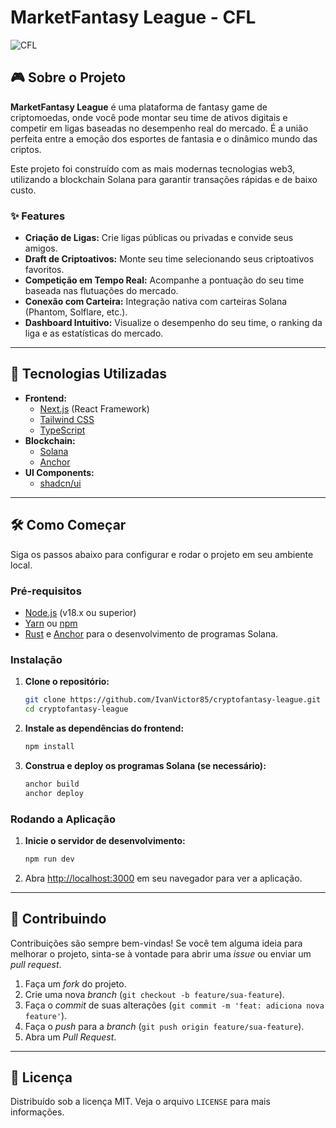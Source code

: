 # MarketFantasy League - CFL

![CFL](https://img.shields.io/badge/CryptoFantasy_League-CFL-green)

## 🎮 Sobre o Projeto

**MarketFantasy League** é uma plataforma de fantasy game de criptomoedas, onde você pode montar seu time de ativos digitais e competir em ligas baseadas no desempenho real do mercado. É a união perfeita entre a emoção dos esportes de fantasia e o dinâmico mundo das criptos.

Este projeto foi construído com as mais modernas tecnologias web3, utilizando a blockchain Solana para garantir transações rápidas e de baixo custo.

### ✨ Features

-   **Criação de Ligas:** Crie ligas públicas ou privadas e convide seus amigos.
-   **Draft de Criptoativos:** Monte seu time selecionando seus criptoativos favoritos.
-   **Competição em Tempo Real:** Acompanhe a pontuação do seu time baseada nas flutuações do mercado.
-   **Conexão com Carteira:** Integração nativa com carteiras Solana (Phantom, Solflare, etc.).
-   **Dashboard Intuitivo:** Visualize o desempenho do seu time, o ranking da liga e as estatísticas do mercado.

---

## 🚀 Tecnologias Utilizadas

-   **Frontend:**
    -   [Next.js](https://nextjs.org/) (React Framework)
    -   [Tailwind CSS](https://tailwindcss.com/)
    -   [TypeScript](https://www.typescriptlang.org/)
-   **Blockchain:**
    -   [Solana](https://solana.com/)
    -   [Anchor](https://www.anchor-lang.com/)
-   **UI Components:**
    -   [shadcn/ui](https://ui.shadcn.com/)

---

## 🛠️ Como Começar

Siga os passos abaixo para configurar e rodar o projeto em seu ambiente local.

### Pré-requisitos

-   [Node.js](https://nodejs.org/en/) (v18.x ou superior)
-   [Yarn](https://yarnpkg.com/) ou [npm](https://www.npmjs.com/)
-   [Rust](https://www.rust-lang.org/tools/install) e [Anchor](https://www.anchor-lang.com/docs/installation) para o desenvolvimento de programas Solana.

### Instalação

1.  **Clone o repositório:**

    ```bash
    git clone https://github.com/IvanVictor85/cryptofantasy-league.git
    cd cryptofantasy-league
    ```

2.  **Instale as dependências do frontend:**

    ```bash
    npm install
    ```

3.  **Construa e deploy os programas Solana (se necessário):**

    ```bash
    anchor build
    anchor deploy
    ```

### Rodando a Aplicação

1.  **Inicie o servidor de desenvolvimento:**

    ```bash
    npm run dev
    ```

2.  Abra [http://localhost:3000](http://localhost:3000) em seu navegador para ver a aplicação.

---

## 🤝 Contribuindo

Contribuições são sempre bem-vindas! Se você tem alguma ideia para melhorar o projeto, sinta-se à vontade para abrir uma *issue* ou enviar um *pull request*.

1.  Faça um *fork* do projeto.
2.  Crie uma nova *branch* (`git checkout -b feature/sua-feature`).
3.  Faça o *commit* de suas alterações (`git commit -m 'feat: adiciona nova feature'`).
4.  Faça o *push* para a *branch* (`git push origin feature/sua-feature`).
5.  Abra um *Pull Request*.

---

## 📄 Licença

Distribuído sob a licença MIT. Veja o arquivo `LICENSE` para mais informações.
